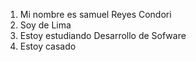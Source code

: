 1. Mi nombre es samuel Reyes Condori
2. Soy de Lima
3. Estoy estudiando Desarrollo de Sofware
4. Estoy casado